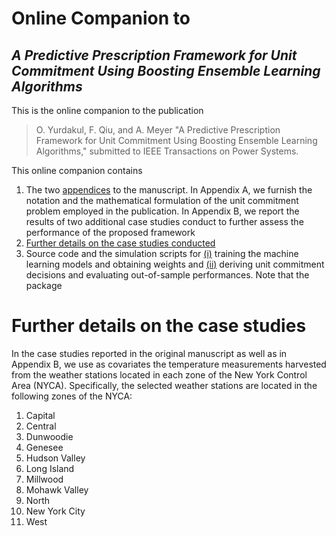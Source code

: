 # Online Companion to  
## ***A Predictive Prescription Framework for Unit Commitment Using Boosting Ensemble Learning Algorithms***

This is the online companion to the publication

> O. Yurdakul, F. Qiu, and A. Meyer "A Predictive Prescription Framework for Unit Commitment Using Boosting Ensemble Learning Algorithms," 
> submitted to IEEE Transactions on Power Systems.

This online companion contains
1. The two [appendices](/appendix.pdf) to the manuscript. In Appendix A, we furnish the notation and the mathematical formulation of the unit commitment problem employed in the publication. In Appendix B, we report the results of two additional case studies conduct to further assess the performance of the proposed framework
2. [Further details on the case studies conducted](#further-details-on-the-case-studies)
3. Source code and the simulation scripts for [(i)](/source_code/ml_files) training the machine learning models and obtaining weights and [(ii)](/source_code/dm_files) deriving unit commitment decisions and evaluating out-of-sample performances. Note that the package 

# Further details on the case studies
In the case studies reported in the original manuscript as well as in Appendix B, we use as covariates the temperature measurements harvested from the weather stations located in each zone of the New York Control Area (NYCA). Specifically, the selected weather stations are located in the following zones of the NYCA:

1. Capital
2. Central
3. Dunwoodie
4. Genesee
5. Hudson Valley
6. Long Island
7. Millwood
8. Mohawk Valley
9. North
10. New York City
11. West

